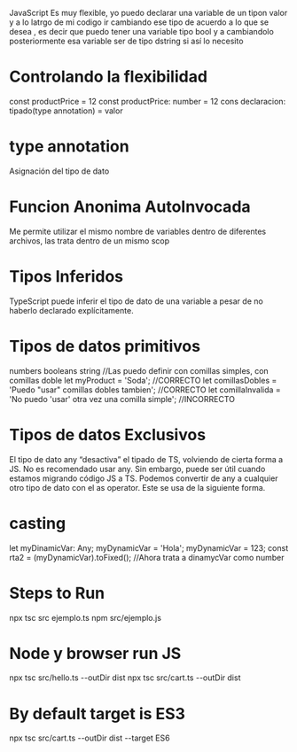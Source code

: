 JavaScript Es muy flexible, yo puedo declarar una variable de un tipon valor y a lo latrgo de mi codigo ir cambiando ese tipo de acuerdo a lo que se desea 
, es decir que puedo tener una variable tipo bool y a cambiandolo posteriormente esa variable ser de tipo dstring si así lo necesito 

# Controlando la flexibilidad
const productPrice = 12 
const productPrice: number  = 12 
cons  declaracion: tipado(type annotation) = valor
# type annotation
Asignación del tipo de dato

# Funcion Anonima AutoInvocada
 Me permite utilizar el mismo nombre de variables dentro de diferentes archivos, las trata dentro de un mismo scop

# Tipos Inferidos
TypeScript puede inferir el tipo de dato de una variable a pesar de no haberlo declarado explícitamente.
# Tipos de datos primitivos 
numbers 
booleans 
string //Las puedo definir con comillas simples, con comillas doble
let myProduct = 'Soda'; //CORRECTO
let comillasDobles = 'Puedo "usar" comillas dobles tambien'; //CORRECTO
let comillaInvalida = 'No puedo 'usar' otra vez una comilla simple'; //INCORRECTO

# Tipos de datos Exclusivos 
El tipo de dato any “desactiva” el tipado de TS, volviendo de cierta forma a JS.
No es recomendado usar any. Sin embargo, puede ser útil cuando estamos migrando código JS a TS.
Podemos convertir de any a cualquier otro tipo de dato con el as operator. Este se usa de la siguiente forma.

# casting 
let myDinamicVar: Any;
myDynamicVar = 'Hola';
myDynamicVar = 123;
const rta2 = (<number>myDynamicVar).toFixed(); //Ahora trata a dinamycVar como number
  

# Steps to Run 
npx tsc src ejemplo.ts
npm src/ejemplo.js
# Node y browser run JS
npx tsc src/hello.ts --outDir dist
npx tsc src/cart.ts --outDir dist
# By default target is ES3
npx tsc src/cart.ts --outDir dist --target ES6
